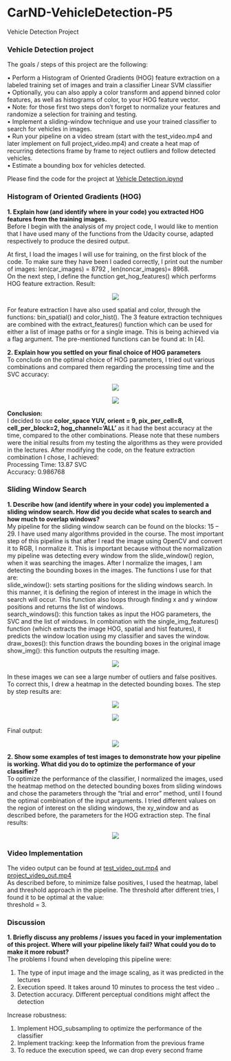 # CarND-VehicleDetection-P5
Vehicle Detection Project

### Vehicle Detection project 
The goals / steps of this project are the following:   

• Perform a Histogram of Oriented Gradients (HOG) feature extraction on a labeled training set of images and train a classifier Linear SVM classifier   
• Optionally, you can also apply a color transform and append binned color features, as well as histograms of color, to your HOG feature vector.   
• Note: for those first two steps don't forget to normalize your features and randomize a selection for training and testing.   
• Implement a sliding-window technique and use your trained classifier to search for vehicles in images.   
• Run your pipeline on a video stream (start with the test_video.mp4 and later implement on full project_video.mp4) and create a heat map of recurring detections frame by frame to reject outliers and follow detected vehicles.   
• Estimate a bounding box for vehicles detected.   

 Please find the code for the project at [Vehicle Detection.ipynd](https://github.com/efimiap/CarND-VehicleDetection-P5/blob/master/Vehicle%20Detection.ipynb)
 
 ### Histogram of Oriented Gradients (HOG)
 
 **1. Explain how (and identify where in your code) you extracted HOG features from the training images.**   
 Before I begin with the analysis of my project code, I would like to mention that I have used many of the  functions from the Udacity course, adapted respectively to produce the desired output.   
 
At first, I load the images I will use for training, on the first block of the code. To make sure they have been l oaded correctly, I print out the number of images: len(car_images) = 8792 , len(noncar_images)= 8968.   
On the next step, I define the function get_hog_features() which performs HOG feature extraction. Result:   

<p align="center"> 
<img src="docs/hog.PNG">
</p>

For feature extraction I have also used spatial and color, through the functions: bin_spatial() and color_hist(). The 3 feature extraction techniques are combined with the extract_features() function which can be used for either a list of image paths or for a single image. This is being achieved via a flag argument. The pre-mentioned functions can be found at: In [4].   

**2. Explain how you settled on your final choice of HOG parameters**   
To conclude on the optimal choice of HOG parameters, I tried out various combinations and compared them regarding the processing time and the SVC accuracy:
<p align="center"> 
<img src="docs/colorspace1.PNG">
</p>

<p align="center"> 
<img src="docs/colorspace2.PNG">
</p>

**Conclusion:**  
I decided to use **color_space YUV, orient = 9, pix_per_cell=8, cell_per_block=2, hog_channel=’ALL’** as it had the best accuracy at the time, compared to the other combinations. Please note that these numbers were the initial results from my testing the algorithms as they were provided in the lectures. After modifying the code, on the feature extraction combination I chose, I achieved:   
Processing Time: 13.87 SVC   
Accuracy: 0.986768 
 
### Sliding Window Search

**1.  Describe how (and identify where in your code) you implemented a sliding window search. How did you decide what scales to search and how much to overlap windows?**   
My pipeline for the sliding window search can be found on the blocks: 15 – 29. I have used many algorithms provided in the course. The most important step of this pipeline is that after I read the image using OpenCV and convert it to RGB, I normalize it. This is important because without the normalization my pipeline was detecting every window from the slide_window() region, when it was searching the images. After I normalize the images, I am detecting the bounding boxes in the images. The functions I use for that are:    
slide_window(): sets starting positions for the sliding windows search. In this manner, it is defining the region of interest in the image in which the search will occur. This function also loops through finding x and y window positions and returns the list of windows.  
search_windows(): this function takes as input the HOG parameters, the SVC and the list of windows. In combination with the single_img_features() function (which extracts the image HOG, spatial and hist features), it predicts the window location using my classifier and saves the window.   
draw_boxes(): this function draws the bounding boxes in the original image show_img(): this function outputs the resulting image. 

<p align="center"> 
<img src="docs/results.PNG">
</p>

In these images we can see a large number of outliers and false positives. To correct this, I drew a heatmap in the detected bounding boxes. The step by step results are:  
<p align="center"> 
<img src="docs/step1.PNG">
</p>
<p align="center"> 
<img src="docs/step2.PNG">
</p>

Final output:  
<p align="center"> 
<img src="docs/step3.PNG">
</p>

**2. Show some examples of test images to demonstrate how your pipeline is working. What did you do to optimize the performance of your classifier?**    
To optimize the performance of the classifier, I normalized the images, used the heatmap method on the detected bounding boxes from sliding windows and chose the parameters through the “trial and error” method, until I found the optimal combination of the input arguments. I tried different values on the region of interest on the sliding windows, the xy_window and as described before, the parameters for the HOG extraction step. The final results:  
<p align="center"> 
<img src="docs/fin.PNG">
</p>

### Video Implementation
The video output can be found at [test_video_out.mp4](https://github.com/efimiap/CarND-VehicleDetection-P5/blob/master/test_video_out.mp4) and [project_video_out.mp4](https://github.com/efimiap/CarND-VehicleDetection-P5/blob/master/project_video_out.mp4)   
As described before, to minimize false positives, I used the heatmap, label and threshold approach in the pipeline. The threshold after different tries, I found it to be optimal at the value:   
threshold = 3. 

### Discussion
**1. Briefly discuss any problems / issues you faced in your implementation of this project. Where will your pipeline likely fail? What could you do to make it more robust?**  
The problems I found when developing this pipeline were:   
1.  The type of input image and the image scaling, as it was predicted in the lectures   
2.  Execution speed. It takes around 10 minutes to process the test video ..   
3.  Detection accuracy. Different perceptual conditions might affect the detection   


Increase robustness:   
1. Implement HOG_subsampling to optimize the performance of the classifier   
2. Implement tracking: keep the Information from the previous frame   
3. To reduce the execution speed, we can drop every second frame   
